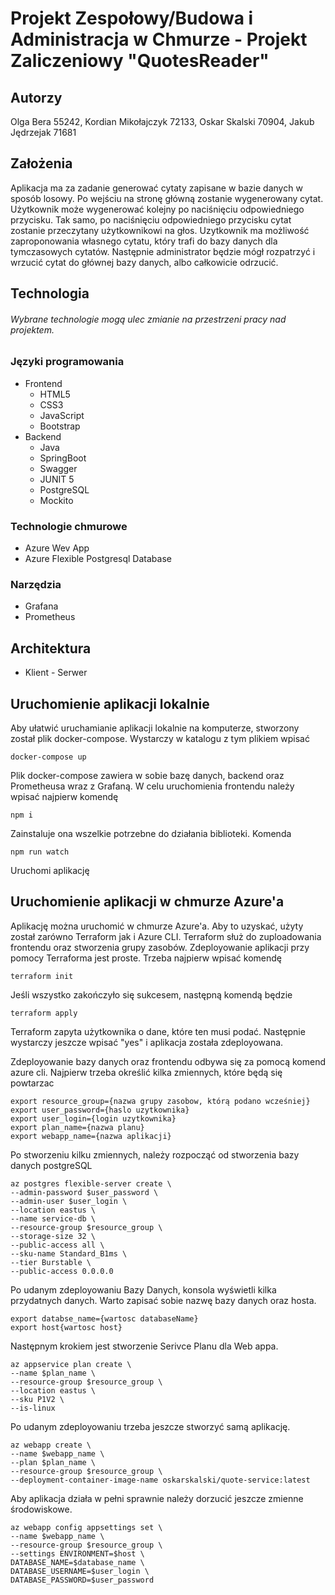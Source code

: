 # Projekt Zespołowy/Budowa i Administracja w Chmurze - Projekt Zaliczeniowy "QuotesReader"

## Autorzy
Olga Bera 55242, Kordian Mikołajczyk 72133, Oskar Skalski 70904, Jakub Jędrzejak 71681

## Założenia
Aplikacja ma za zadanie generować cytaty zapisane w bazie danych w sposób losowy. Po wejściu na stronę główną zostanie wygenerowany cytat. Użytkownik może wygenerować kolejny po naciśnięciu odpowiedniego przycisku. Tak samo, po naciśnięciu odpowiedniego przycisku cytat zostanie przeczytany użytkownikowi na głos.
Uzytkownik ma możliwość zaproponowania własnego cytatu, który trafi do bazy danych dla tymczasowych cytatów. Następnie administrator będzie mógł rozpatrzyć i wrzucić cytat do głównej bazy danych, albo całkowicie odrzucić.

## Technologia


###### Wybrane technologie mogą ulec zmianie na przestrzeni pracy nad projektem.

### Języki programowania

* Frontend
  * HTML5
  * CSS3
  * JavaScript
  * Bootstrap
* Backend
  * Java
  * SpringBoot
  * Swagger
  * JUNIT 5
  * PostgreSQL
  * Mockito

### Technologie chmurowe

 * Azure Wev App
 * Azure Flexible Postgresql Database

### Narzędzia
 * Grafana
 * Prometheus


## Architektura
* Klient - Serwer


## Uruchomienie aplikacji lokalnie
Aby ułatwić uruchamianie aplikacji lokalnie na komputerze, stworzony został plik docker-compose. Wystarczy w katalogu z tym plikiem wpisać
```
docker-compose up
```
Plik docker-compose zawiera w sobie bazę danych, backend oraz Prometheusa wraz z Grafaną. W celu uruchomienia frontendu należy wpisać najpierw komendę
```
npm i
```
Zainstaluje ona wszelkie potrzebne do działania biblioteki. Komenda
```
npm run watch
```
Uruchomi aplikację

## Uruchomienie aplikacji w chmurze Azure'a

Aplikację można uruchomić w chmurze Azure'a. Aby to uzyskać, użyty został zarówno Terraform jak i Azure CLI. Terraform służ do zuploadowania frontendu oraz stworzenia grupy zasobów.
Zdeployowanie aplikacji przy pomocy Terraforma jest proste. Trzeba najpierw wpisać komendę
```
terraform init
```
Jeśli wszystko zakończyło się sukcesem, następną komendą będzie
```
terraform apply
```
Terraform zapyta użytkownika o dane, które ten musi podać. Następnie wystarczy jeszcze wpisać "yes" i aplikacja została zdeployowana.

Zdeployowanie bazy danych oraz frontendu odbywa się za pomocą komend azure cli.
Najpierw trzeba określić kilka zmiennych, które będą się powtarzac
```
export resource_group={nazwa grupy zasobow, którą podano wcześniej}
export user_password={haslo uzytkownika}
export user_login={login uzytkownika}
export plan_name={nazwa planu}
export webapp_name={nazwa aplikacji}
```
Po stworzeniu kilku zmiennych, należy rozpocząć od stworzenia bazy danych postgreSQL
```
az postgres flexible-server create \
--admin-password $user_password \
--admin-user $user_login \
--location eastus \
--name service-db \
--resource-group $resource_group \
--storage-size 32 \
--public-access all \
--sku-name Standard_B1ms \
--tier Burstable \
--public-access 0.0.0.0
```
Po udanym zdeployowaniu Bazy Danych, konsola wyświetli kilka przydatnych danych. Warto zapisać sobie nazwę bazy danych oraz hosta.
```
export databse_name={wartosc databaseName}
export host{wartosc host}
```

Następnym krokiem jest stworzenie Serivce Planu dla Web appa.
```
az appservice plan create \
--name $plan_name \
--resource-group $resource_group \
--location eastus \
--sku P1V2 \
--is-linux
```
Po udanym zdeployowaniu trzeba jeszcze stworzyć samą aplikację.
```
az webapp create \
--name $webapp_name \
--plan $plan_name \
--resource-group $resource_group \
--deployment-container-image-name oskarskalski/quote-service:latest
```
Aby aplikacja działa w pełni sprawnie należy dorzucić jeszcze zmienne środowiskowe.
```
az webapp config appsettings set \
--name $webapp_name \
--resource-group $resource_group \
--settings ENVIRONMENT=$host \
DATABASE_NAME=$database_name \
DATABASE_USERNAME=$user_login \
DATABASE_PASSWORD=$user_password
```
